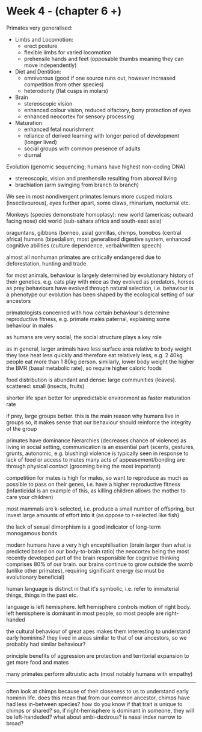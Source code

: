 <!-- SPDX-License-Identifier: zlib-acknowledgement -->
# Week 4 - (chapter 6 +) 
Primates very generalised:
* Limbs and Locomotion:
  - erect posture
  - flexible limbs for varied locomotion
  - prehensile hands and feet (opposable thumbs meaning they can move independently) 
* Diet and Dentition:
  - omnivorous (good if one source runs out, however increased competition from other species) 
  - heterodonty (flat cusps in molars)
* Brain
  - stereoscopic vision
  - enhanced colour vision, reduced olfactory, bony protection of eyes
  - enhanced neocortex for sensory processing
* Maturation
  - enhanced fetal nourishment
  - reliance of derived learning with longer period of development (longer lived)
  - social groups with common presence of adults
  - diurnal

Evolution (genomic sequencing; humans have highest non-coding DNA) 
  - stereoscopic, vision and prenhensile resulting from aboreal living
  - brachiation (arm swinging from branch to branch)

We see in most nondivergent primates lemurs more cusped molars (insectivourous), eyes further apart, some claws, rhinarium, nocturnal etc.

Monkeys (species demonstrate homoplasy):
new world (americas; outward facing nose) 
old world (sub-sahara africa and south-east asia)

oraguntans, gibbons (borneo, asia)
gorrillas, chimps, bonobos (central africa)
humans (bipedalism, most generalised digestive system, enhanced cognitive abilities (culture dependence, verbal/written speech) 

almost all nonhuman primates are critically endangered due to deforestation, hunting and trade

for most animals, behaviour is largely determined by evolutionary history of their genetics. e.g. cats play with mice as they evolved as predators, horses as prey 
behaviours have evolved through natural selection, i.e. behaviour is a phenotype
our evolution has been shaped by the ecological setting of our ancestors

primatologists concerned with how certain behaviour's determine reproductive fitness, e.g. primate males paternal, explaining some behaviour in males

as humans are very social, the social structure plays a key role

as in general, larger animals have less surface area relative to body weight they lose heat less quickly and therefore eat relatively less, e.g. 2 40kg people eat more than 1 80kg person.
similarly, lower body weight the higher the BMR (basal metabolic rate), so require higher caloric foods

food distribution is abundant and dense: large communities (leaves). scattered: small (insects, fruits)

shorter life span better for unpredictable environment as faster maturation rate

if prey, large groups better. this is the main reason why humans live in groups
so, it makes sense that our behaviour should reinforce the integrity of the group

primates have dominance hierarchies (decreases chance of violence)
as living in social setting, communication is an essential part (scents, gestures, grunts, autonomic, e.g. blushing)
violence is typically seen in response to lack of food or access to mates
many acts of appeasement/bonding are through physical contact (grooming being the most important)

competition for mates is high for males, so want to reproduce as much as possible to pass on their genes, i.e. have a higher reproductive fitness
(infanticidal is an example of this, as killing children allows the mother to care your children)

most mammals are k-selected, i.e. produce a small number of offspring, but invest large amounts of effort into it (as oppose to r-selected like fish)

the lack of sexual dimorphism is a good indicator of long-term monogamous bonds

modern humans have a very high encephilisation (brain larger than what is predicted based on our body-to-brain ratio)
the neocortex being the most recently developed part of the brain responsible for cognitive thinking comprises 80% of our brain.
our brains continue to grow outside the womb (unlike other primates), requiring significant energy (so must be evolutionary beneficial)

human language is distinct in that it's symbolic, i.e. refer to immaterial things, things in the past etc.

language is left hemisphere. left hemisphere controls motion of right body. left hemisphere is dominant in most people, so most people are right-handed

the cultural behaviour of great apes makes them interesting to understand early hominins?
they lived in areas similar to that of our ancestors, so we probably had similar behaviour?

principle benefits of aggression are protection and territorial expansion to get more food and mates

many primates perform altruistic acts (most notably humans with empathy)

--------------------------
often look at chimps because of their closeness to us to understand early hominin life. does this mean that from our common ancestor, chimps have had less in-between species?
how do you know if that trait is unique to chimps or shared?
so, if right-hemisphere is dominant in someone, they will be left-handeded? what about ambi-dextrous?
is nasal index narrow to broad?

